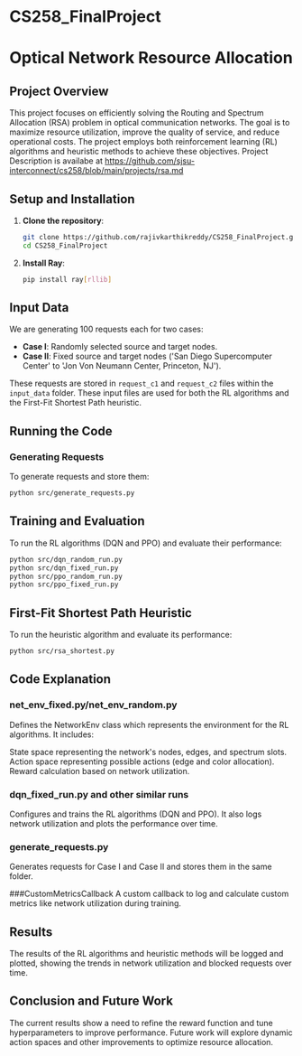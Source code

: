 # CS258_FinalProject
# Optical Network Resource Allocation

## Project Overview

This project focuses on efficiently solving the Routing and Spectrum Allocation (RSA) problem in optical communication networks. The goal is to maximize resource utilization, improve the quality of service, and reduce operational costs. The project employs both reinforcement learning (RL) algorithms and heuristic methods to achieve these objectives. Project Description is availabe at https://github.com/sjsu-interconnect/cs258/blob/main/projects/rsa.md


## Setup and Installation

1. **Clone the repository**:
    ```bash
    git clone https://github.com/rajivkarthikreddy/CS258_FinalProject.git
    cd CS258_FinalProject
    ```


2. **Install Ray**:
    ```bash
    pip install ray[rllib]
    ```

## Input Data

We are generating 100 requests each for two cases:
- **Case I**: Randomly selected source and target nodes.
- **Case II**: Fixed source and target nodes ('San Diego Supercomputer Center' to 'Jon Von Neumann Center, Princeton, NJ').

These requests are stored in `request_c1` and `request_c2` files within the `input_data` folder. These input files are used for both the RL algorithms and the First-Fit Shortest Path heuristic.

## Running the Code

### Generating Requests

To generate requests and store them:
```bash
python src/generate_requests.py
```


## Training and Evaluation
To run the RL algorithms (DQN and PPO) and evaluate their performance:

```bash
python src/dqn_random_run.py
python src/dqn_fixed_run.py
python src/ppo_random_run.py
python src/ppo_fixed_run.py
```

## First-Fit Shortest Path Heuristic
To run the heuristic algorithm and evaluate its performance:

```bash
python src/rsa_shortest.py
```

## Code Explanation
### net_env_fixed.py/net_env_random.py
Defines the NetworkEnv class which represents the environment for the RL algorithms. It includes:

State space representing the network's nodes, edges, and spectrum slots.
Action space representing possible actions (edge and color allocation).
Reward calculation based on network utilization.
### dqn_fixed_run.py and other similar runs
Configures and trains the RL algorithms (DQN and PPO). It also logs network utilization and plots the performance over time.

### generate_requests.py
Generates requests for Case I and Case II and stores them in the same folder.

###CustomMetricsCallback
A custom callback to log and calculate custom metrics like network utilization during training.

## Results
The results of the RL algorithms and heuristic methods will be logged and plotted, showing the trends in network utilization and blocked requests over time.

## Conclusion and Future Work
The current results show a need to refine the reward function and tune hyperparameters to improve performance. Future work will explore dynamic action spaces and other improvements to optimize resource allocation.
